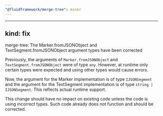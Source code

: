 ```yaml
---
"@fluidframework/merge-tree": minor
---
```

---
kind: fix
---

merge-tree: The Marker.fromJSONObject and TextSegment.fromJSONObject argument types have been corrected

Previously, the arguments of `Marker.fromJSONObject` and `TextSegment.fromJSONObject` were of type `any`. However, at
runtime only certain types were expected and using other types would cause errors.

Now, the argument for the Marker implementation is of type `IJSONSegment` and the argument for the TextSegment
implementation is of type `string | IJSONSegment`. This reflects actual runtime support.

This change should have no impact on existing code unless the code is using incorrect types. Such code already does not
function and should be corrected.
